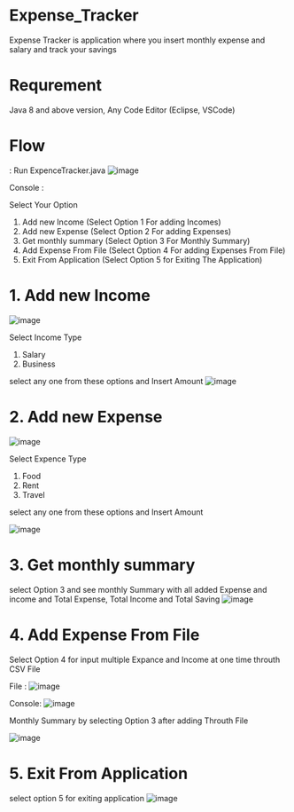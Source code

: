 # Expense_Tracker
Expense Tracker  is application where you insert monthly expense and salary and track your savings

# Requrement 
Java 8 and above version, Any Code Editor (Eclipse, VSCode)

# Flow
: Run ExpenceTracker.java
![image](https://github.com/user-attachments/assets/7cc7b5d3-214a-4292-9a3a-82b525b07a57)

Console :

Select Your Option
1. Add new Income  (Select Option 1 For adding Incomes)
2. Add new Expense  (Select Option 2 For adding Expenses)
3. Get monthly summary (Select Option 3 For Monthly Summary)
4. Add Expense From File (Select Option 4 For adding Expenses From File)
5. Exit From Application  (Select Option 5 for Exiting The Application)

# 1. Add new Income

![image](https://github.com/user-attachments/assets/231810b3-f481-417b-bcff-7f8ba4ca2919)

Select Income Type
1. Salary
2. Business

select any one from these options and Insert Amount
![image](https://github.com/user-attachments/assets/b2555d3b-82f2-41f8-a907-b201cef55a61)


# 2. Add new Expense

![image](https://github.com/user-attachments/assets/9bcd78ef-f6ae-4d1b-8793-5d8ca9a12144)

Select Expence Type
1. Food
2. Rent
3. Travel
   
select any one from these options and Insert Amount

![image](https://github.com/user-attachments/assets/c52ad0fd-d56b-44f7-ba27-e54efe51991b)


# 3. Get monthly summary

select Option 3 and see monthly Summary with all added Expense and income and Total Expense, Total Income and Total Saving
![image](https://github.com/user-attachments/assets/07681d6e-798c-4e35-8e9c-bea68fc43918)

# 4. Add Expense From File
Select Option 4 for input multiple Expance and Income at one time throuth CSV File 

File :
![image](https://github.com/user-attachments/assets/7c38bd22-660d-46a0-89c5-4efdb2f15a55)

Console: 
![image](https://github.com/user-attachments/assets/2d353b2f-054e-4169-9737-66c9ac42e14a)

Monthly Summary by selecting Option 3 after adding Throuth File

![image](https://github.com/user-attachments/assets/244f79e8-f8bb-482c-a221-2f1347061ca2)

# 5. Exit From Application

select option 5 for exiting application
![image](https://github.com/user-attachments/assets/8262cbfa-4a2c-42d1-8ee1-8139ee7dff01)



